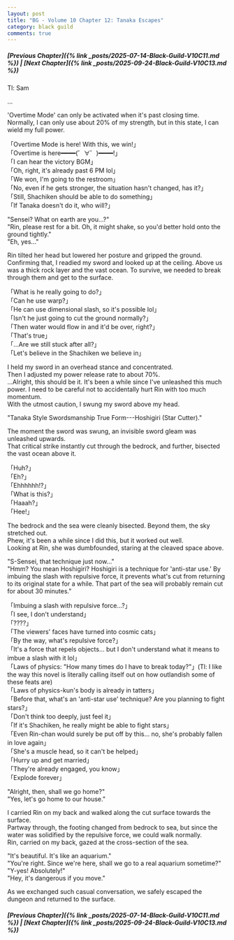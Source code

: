 ```yaml
---
layout: post
title: "BG - Volume 10 Chapter 12: Tanaka Escapes"
category: black guild
comments: true
---
```


##### [Previous Chapter]({% link _posts/2025-07-14-Black-Guild-V10C11.md %})  \| [Next Chapter]({% link _posts/2025-09-24-Black-Guild-V10C13.md %})






Tl: Sam


…



'Overtime Mode' can only be activated when it's past closing time.          
Normally, I can only use about 20% of my strength, but in this state, I can wield my full power.

「Overtime Mode is here! With this, we win!」         
「Overtime is here━━━━(゜∀゜)━━━━!」         
「I can hear the victory BGM」        
「Oh, right, it's already past 6 PM lol」      
「We won, I'm going to the restroom」     
「No, even if he gets stronger, the situation hasn't changed, has it?」      
「Still, Shachiken should be able to do something」      
「If Tanaka doesn't do it, who will?」    

"Sensei? What on earth are you...?"       
"Rin, please rest for a bit. Oh, it might shake, so you'd better hold onto the ground tightly."        
"Eh, yes..."

Rin tilted her head but lowered her posture and gripped the ground.        
Confirming that, I readied my sword and looked up at the ceiling. Above us was a thick rock layer and the vast ocean. To survive, we needed to break through them and get to the surface.

「What is he really going to do?」       
「Can he use warp?」       
「He can use dimensional slash, so it's possible lol」      
「Isn't he just going to cut the ground normally?」<!--more-->       
「Then water would flow in and it'd be over, right?」       
「That's true」      
「...Are we still stuck after all?」      
「Let's believe in the Shachiken we believe in」

I held my sword in an overhead stance and concentrated.       
Then I adjusted my power release rate to about 70%.     
...Alright, this should be it. It's been a while since I've unleashed this much power. I need to be careful not to accidentally hurt Rin with too much momentum.         
With the utmost caution, I swung my sword above my head.

"Tanaka Style Swordsmanship True Form---Hoshigiri (Star Cutter)."

The moment the sword was swung, an invisible sword gleam was unleashed upwards.         
That critical strike instantly cut through the bedrock, and further, bisected the vast ocean above it.         

「Huh?」      
「Eh?」      
「Ehhhhhh!?」       
「What is this?」     
「Haaah?」     
「Hee!」

<div data-nat="424166"></div>

The bedrock and the sea were cleanly bisected. Beyond them, the sky stretched out.     
Phew, it's been a while since I did this, but it worked out well.     
Looking at Rin, she was dumbfounded, staring at the cleaved space above.  

"S-Sensei, that technique just now..."        
"Hmm? You mean Hoshigiri? Hoshigiri is a technique for 'anti-star use.' By imbuing the slash with repulsive force, it prevents what's cut from returning to its original state for a while. That part of the sea will probably remain cut for about 30 minutes."

「Imbuing a slash with repulsive force...?」        
「I see, I don't understand」       
「????」       
「The viewers' faces have turned into cosmic cats」        
「By the way, what's repulsive force?」       
「It's a force that repels objects... but I don't understand what it means to imbue a slash with it lol」       
「Laws of physics: "How many times do I have to break today?"」(Tl: I like the way this novel is literally calling itself out on how outlandish some of these feats are)          
「Laws of physics-kun's body is already in tatters」      
「Before that, what's an 'anti-star use' technique? Are you planning to fight stars?」       
「Don't think too deeply, just feel it」       
「If it's Shachiken, he really might be able to fight stars」      
「Even Rin-chan would surely be put off by this... no, she's probably fallen in love again」       
「She's a muscle head, so it can't be helped」      
「Hurry up and get married」        
「They're already engaged, you know」        
「Explode forever」

"Alright, then, shall we go home?"         
"Yes, let's go home to our house."

I carried Rin on my back and walked along the cut surface towards the surface.          
Partway through, the footing changed from bedrock to sea, but since the water was solidified by the repulsive force, we could walk normally.       
Rin, carried on my back, gazed at the cross-section of the sea.

"It's beautiful. It's like an aquarium."        
"You're right. Since we're here, shall we go to a real aquarium sometime?"        
"Y-yes! Absolutely!"       
"Hey, it's dangerous if you move."

As we exchanged such casual conversation, we safely escaped the dungeon and returned to the surface.









##### [Previous Chapter]({% link _posts/2025-07-14-Black-Guild-V10C11.md %}) \| [Next Chapter]({% link _posts/2025-09-24-Black-Guild-V10C13.md %})
